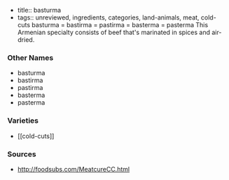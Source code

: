 - title:: basturma
- tags:: unreviewed, ingredients, categories, land-animals, meat, cold-cuts
basturma = bastirma = pastirma = basterma = pasterma This Armenian specialty consists of beef that's marinated in spices and air-dried.

### Other Names

* basturma
* bastirma
* pastirma
* basterma
* pasterma

### Varieties

* [[cold-cuts]]

### Sources
* http://foodsubs.com/MeatcureCC.html
